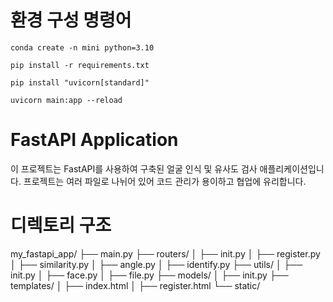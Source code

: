 # 환경 구성 명령어
```
conda create -n mini python=3.10 

pip install -r requirements.txt 

pip install "uvicorn[standard]" 

uvicorn main:app --reload
```
# FastAPI Application

이 프로젝트는 FastAPI를 사용하여 구축된 얼굴 인식 및 유사도 검사 애플리케이션입니다. 프로젝트는 여러 파일로 나뉘어 있어 코드 관리가 용이하고 협업에 유리합니다.

# 디렉토리 구조
my_fastapi_app/
├── main.py
├── routers/
│ ├── init.py
│ ├── register.py
│ ├── similarity.py
│ ├── angle.py
│ ├── identify.py
├── utils/
│ ├── init.py
│ ├── face.py
│ ├── file.py
├── models/
│ ├── init.py
├── templates/
│ ├── index.html
│ ├── register.html
└── static/